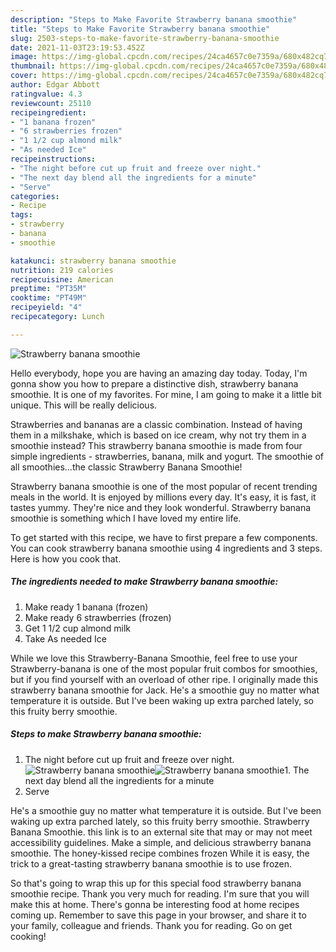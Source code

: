 ```yaml
---
description: "Steps to Make Favorite Strawberry banana smoothie"
title: "Steps to Make Favorite Strawberry banana smoothie"
slug: 2503-steps-to-make-favorite-strawberry-banana-smoothie
date: 2021-11-03T23:19:53.452Z
image: https://img-global.cpcdn.com/recipes/24ca4657c0e7359a/680x482cq70/strawberry-banana-smoothie-recipe-main-photo.jpg
thumbnail: https://img-global.cpcdn.com/recipes/24ca4657c0e7359a/680x482cq70/strawberry-banana-smoothie-recipe-main-photo.jpg
cover: https://img-global.cpcdn.com/recipes/24ca4657c0e7359a/680x482cq70/strawberry-banana-smoothie-recipe-main-photo.jpg
author: Edgar Abbott
ratingvalue: 4.3
reviewcount: 25110
recipeingredient:
- "1 banana frozen"
- "6 strawberries frozen"
- "1 1/2 cup almond milk"
- "As needed Ice"
recipeinstructions:
- "The night before cut up fruit and freeze over night."
- "The next day blend all the ingredients for a minute"
- "Serve"
categories:
- Recipe
tags:
- strawberry
- banana
- smoothie

katakunci: strawberry banana smoothie 
nutrition: 219 calories
recipecuisine: American
preptime: "PT35M"
cooktime: "PT49M"
recipeyield: "4"
recipecategory: Lunch

---
```



![Strawberry banana smoothie](https://img-global.cpcdn.com/recipes/24ca4657c0e7359a/680x482cq70/strawberry-banana-smoothie-recipe-main-photo.jpg)

Hello everybody, hope you are having an amazing day today. Today, I'm gonna show you how to prepare a distinctive dish, strawberry banana smoothie. It is one of my favorites. For mine, I am going to make it a little bit unique. This will be really delicious.

Strawberries and bananas are a classic combination. Instead of having them in a milkshake, which is based on ice cream, why not try them in a smoothie instead? This strawberry banana smoothie is made from four simple ingredients - strawberries, banana, milk and yogurt. The smoothie of all smoothies…the classic Strawberry Banana Smoothie!

Strawberry banana smoothie is one of the most popular of recent trending meals in the world. It is enjoyed by millions every day. It's easy, it is fast, it tastes yummy. They're nice and they look wonderful. Strawberry banana smoothie is something which I have loved my entire life.


To get started with this recipe, we have to first prepare a few components. You can cook strawberry banana smoothie using 4 ingredients and 3 steps. Here is how you cook that.

<!--inarticleads1-->

##### The ingredients needed to make Strawberry banana smoothie:

1. Make ready 1 banana (frozen)
1. Make ready 6 strawberries (frozen)
1. Get 1 1/2 cup almond milk
1. Take As needed Ice


While we love this Strawberry-Banana Smoothie, feel free to use your Strawberry-banana is one of the most popular fruit combos for smoothies, but if you find yourself with an overload of other ripe. I originally made this strawberry banana smoothie for Jack. He's a smoothie guy no matter what temperature it is outside. But I've been waking up extra parched lately, so this fruity berry smoothie. 

<!--inarticleads2-->

##### Steps to make Strawberry banana smoothie:

1. The night before cut up fruit and freeze over night.
<img src="https://img-global.cpcdn.com/steps/6852719821a092d0/160x128cq70/strawberry-banana-smoothie-recipe-step-1-photo.jpg" alt="Strawberry banana smoothie"><img src="https://img-global.cpcdn.com/steps/4449b8ce02c11105/160x128cq70/strawberry-banana-smoothie-recipe-step-1-photo.jpg" alt="Strawberry banana smoothie">1. The next day blend all the ingredients for a minute
1. Serve


He's a smoothie guy no matter what temperature it is outside. But I've been waking up extra parched lately, so this fruity berry smoothie. Strawberry Banana Smoothie. this link is to an external site that may or may not meet accessibility guidelines. Make a simple, and delicious strawberry banana smoothie. The honey-kissed recipe combines frozen While it is easy, the trick to a great-tasting strawberry banana smoothie is to use frozen. 

So that's going to wrap this up for this special food strawberry banana smoothie recipe. Thank you very much for reading. I'm sure that you will make this at home. There's gonna be interesting food at home recipes coming up. Remember to save this page in your browser, and share it to your family, colleague and friends. Thank you for reading. Go on get cooking!
